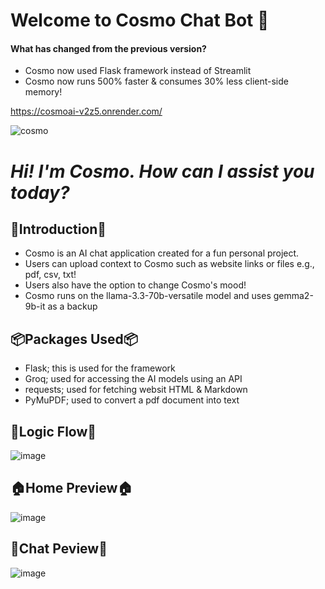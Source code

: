 # Welcome to Cosmo Chat Bot 🥳

#### What has changed from the previous version?
- Cosmo now used Flask framework instead of Streamlit
- Cosmo now runs 500% faster & consumes 30% less client-side memory!

https://cosmoai-v2z5.onrender.com/

![cosmo](https://github.com/user-attachments/assets/36f0f914-0296-49c3-9440-eb463563b6a8)

# _Hi! I'm Cosmo. How can I assist you today?_

## 👋Introduction👋
- Cosmo is an AI chat application created for a fun personal project.
- Users can upload context to Cosmo such as website links or files e.g., pdf, csv, txt!
- Users also have the option to change Cosmo's mood!
- Cosmo runs on the llama-3.3-70b-versatile model and uses gemma2-9b-it as a backup

## 📦Packages Used📦
- Flask; this is used for the framework
- Groq; used for accessing the AI models using an API
- requests; used for fetching websit HTML & Markdown
- PyMuPDF; used to convert a pdf document into text 

## 🧠Logic Flow🧠
![image](https://github.com/user-attachments/assets/39f0c053-a399-4f45-9d41-712df3e6dbc1)


## 🏠Home Preview🏠
![image](https://github.com/user-attachments/assets/db6335de-aabc-475a-8fe7-1a23140ad7b4)


## 💭Chat Peview💭
![image](https://github.com/user-attachments/assets/9e4f4fd4-c380-4037-bc5a-b6c8b9f7a39c)


